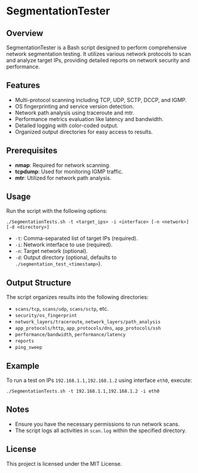 # SegmentationTester

## Overview
SegmentationTester is a Bash script designed to perform comprehensive network segmentation testing. It utilizes various network protocols to scan and analyze target IPs, providing detailed reports on network security and performance.

## Features
- Multi-protocol scanning including TCP, UDP, SCTP, DCCP, and IGMP.
- OS fingerprinting and service version detection.
- Network path analysis using traceroute and mtr.
- Performance metrics evaluation like latency and bandwidth.
- Detailed logging with color-coded output.
- Organized output directories for easy access to results.

## Prerequisites
- **nmap**: Required for network scanning.
- **tcpdump**: Used for monitoring IGMP traffic.
- **mtr**: Utilized for network path analysis.

## Usage
Run the script with the following options:
```
./SegmentationTests.sh -t <target_ips> -i <interface> [-n <network>] [-d <directory>]
```
- `-t`: Comma-separated list of target IPs (required).
- `-i`: Network interface to use (required).
- `-n`: Target network (optional).
- `-d`: Output directory (optional, defaults to `./segmentation_test_<timestamp>`).

## Output Structure
The script organizes results into the following directories:
- `scans/tcp`, `scans/udp`, `scans/sctp`, etc.
- `security/os_fingerprint`
- `network_layers/traceroute`, `network_layers/path_analysis`
- `app_protocols/http`, `app_protocols/dns`, `app_protocols/ssh`
- `performance/bandwidth`, `performance/latency`
- `reports`
- `ping_sweep`

## Example
To run a test on IPs `192.168.1.1,192.168.1.2` using interface `eth0`, execute:
```
./SegmentationTests.sh -t 192.168.1.1,192.168.1.2 -i eth0
```

## Notes
- Ensure you have the necessary permissions to run network scans.
- The script logs all activities in `scan.log` within the specified directory.

## License
This project is licensed under the MIT License.
